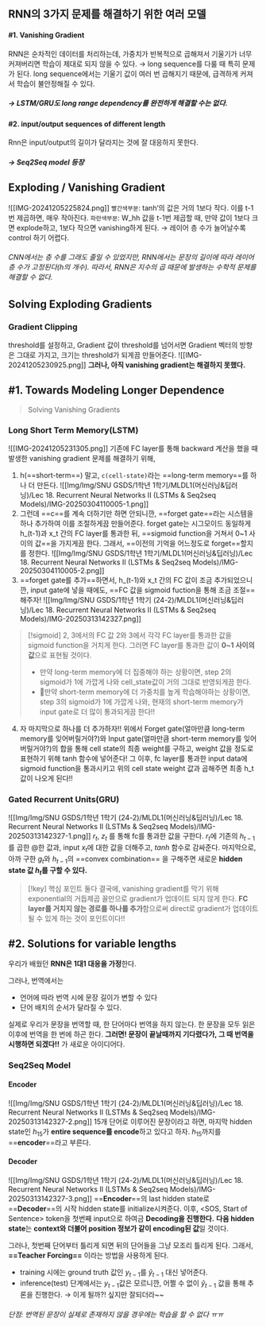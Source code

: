 ## RNN의 3가지 문제를 해결하기 위한 여러 모델
#### #1. Vanishing Gradient
RNN은 순차적인 데이터를 처리하는데, 가중치가 반복적으로 곱해져서 기울기가 너무 커져버리면 학습이 제대로 되지 않을 수 있다. 
→ long sequence를 다룰 때 특히 문제가 된다. long sequence에서는 기울기 값이 여러 번 곱해지기 때문에, 급격하게 커져서 학습이 불안정해질 수 있다. 
##### → LSTM/GRU도 long range dependency를 완전하게 해결할 수는 없다.
#### #2. input/output sequences of different length
Rnn은 input/output의 길이가 달라지는 것에 잘 대응하지 못한다. 
##### → Seq2Seq model 등장

## Exploding / Vanishing Gradient
![[IMG-20241205225824.png]]
`빨간색부분`: tanh’의 값은 거의 1보다 작다. 이를 t-1번 제곱하면, 매우 작아진다. 
`파란색부분`: W_hh 값을 t-1번 제곱할 때, 만약 값이 1보다 크면 explode하고, 
1보다 작으면 vanishing하게 된다. 
→ 레이어 층 수가 늘어날수록 control 하기 어렵다. 
###### CNN에서는 층 수를 그래도 줄일 수 있었지만, RNN에서는 문장의 길이에 따라 레이어 층 수가 고정된다(h의 개수). 따라서, RNN은 지수의 곱 때문에 발생하는 수학적 문제를 해결할 수 없다. 
## Solving Exploding Gradients
### Gradient Clipping
threshold를 설정하고,
Gradient 값이 threshold를 넘어서면
Gradient 벡터의 방향은 그대로 가지고, 크기는 threshold가 되게끔 만들어준다. 
![[IMG-20241205230925.png]]
**그러나, 아직 vanishing gradient는 해결하지 못했다.** 
## #1. Towards Modeling Longer Dependence
> Solving Vanishing Gradients
### Long Short Term Memory(LSTM)
![[IMG-20241205231305.png]]
기존에 FC layer를 통해 backward 계산을 했을 때 발생한 vanishing gradient 문제를 해결하기 위해, 
1. h(==short-term==) 말고, `c(cell-state)`라는 ==long-term memory==를 하나 더 만든다. 
![[Img/Img/SNU GSDS/1학년 1학기/MLDL1(머신러닝&딥러닝)/Lec 18. Recurrent Neural Networks II (LSTMs & Seq2seq Models)/IMG-20250304110005-1.png]]
2. 그런데 ==c==를 계속 더하기만 하면 안되니깐, ==forget gate==라는 시스템을 하나 추가하여 이를 조절하게끔 만들어준다. forget gate는 시그모이드 동일하게 h_(t-1)과 x_t 간의 FC layer를 통과한 뒤, ==sigmoid function을 거쳐서 0~1 사이의 값==을 가지게끔 한다. 그래서, ==이전의 기억을 어느정도로 forget==할지를 정한다. 
![[Img/Img/SNU GSDS/1학년 1학기/MLDL1(머신러닝&딥러닝)/Lec 18. Recurrent Neural Networks II (LSTMs & Seq2seq Models)/IMG-20250304110005-2.png]]
3. ==forget gate를 추가==하면서, h_(t-1)와 x_t 간의 FC 값이 조금 추가되었으니깐, input gate에 넣을 때에도, ==FC 값을 sigmoid fuction을 통해 조금 조절==해주자!
![[Img/Img/SNU GSDS/1학년 1학기 (24-2)/MLDL1(머신러닝&딥러닝)/Lec 18. Recurrent Neural Networks II (LSTMs & Seq2seq Models)/IMG-20250313142327.png]]
> [!sigmoid] 2, 3에서의 FC 값
> 2와 3에서 각각 FC layer를 통과한 값을 sigmoid function을 거치게 한다. 
> 그러면 FC layer를 통과한 값이 **0~1 사이의 값**으로 표현될 것이다. 
> - 만약 long-term memory에 더 집중해야 하는 상황이면, step 2의 sigmoid가 1에 가깝게 나와 cell_state값이 거의 그대로 반영되게끔 한다. 
> - 만약 short-term memory에 더 가중치를 높게 학습해야하는 상황이면, step 3의 sigmoid가 1에 가깝게 나와, 현재의 short-term memory가 input gate로 더 많이 통과되게끔 한다!!

4. 자 마지막으로 하나를 더 추가하자!! 위에서 Forget gate(얼마만큼 long-term memory를 잊어버릴거야?)와 Input gate(얼마만큼 short-term memory를 잊어버릴거야?)의 합을 통해 cell state의 최종 weight를 구하고, weight 값을 정도로 표현하기 위해 tanh 함수에 넣어준다!
   그 이후, fc layer를 통과한 input data에 sigmoid function을 통과시키고 위의 cell state weight 값과 곱해주면 최종 h_t 값이 나오게 된다!!
### Gated Recurrent Units(GRU)
![[Img/Img/SNU GSDS/1학년 1학기 (24-2)/MLDL1(머신러닝&딥러닝)/Lec 18. Recurrent Neural Networks II (LSTMs & Seq2seq Models)/IMG-20250313142327-1.png]]
$r_t$, $z_t$ 를 통해 fc를 통과한 값을 구한다.
$r_t$에 기존의 $h_{t-1}$를 곱한 @한 값과, input $x_t$에 대한 값을 더해주고, $tanh$ 함수로 감싸준다. 
마지막으로, 아까 구한 $g_t$와 $h_{t-1}$의 ==convex combination== 을 구해주면 새로운 **hidden state 값 $h_t$를 구할 수 있다.** 

> [!key] 핵심 포인트
> 둘다 결국에, vanishing gradient를 막기 위해 exponential의 거듭제곱 꼴만으로 gradient가 업데이트 되지 않게 한다. 
> **FC layer를 거치지 않는 경로를 하나를 추가**함으로써 direct로 gradient가 업데이트 될 수 있게 하는 것이 포인트이다!!

## #2. Solutions for variable lengths
우리가 배웠던 **RNN은 1대1 대응을 가정**한다.

그러나, 번역에서는
- 언어에 따라 번역 시에 문장 길이가 변할 수 있다
- 단어 배치의 순서가 달라질 수 있다. 

실제로 우리가 문장을 번역할 때, 한 단어마다 번역을 하지 않는다. 한 문장을 모두 읽은 이후에 번역을 한 번에 하곤 한다. 
**그러면! 문장이 끝날때까지 기다렸다가, 그 때 번역을 시행하면 되겠다!!** 가 새로운 아이디어다. 
### Seq2Seq Model
#### Encoder
![[Img/Img/SNU GSDS/1학년 1학기 (24-2)/MLDL1(머신러닝&딥러닝)/Lec 18. Recurrent Neural Networks II (LSTMs & Seq2seq Models)/IMG-20250313142327-2.png]]
15개 단어로 이루어진 문장이라고 하면, 마지막 hidden state인 $h_{15}$가 **entire sequence를 encode**하고 있다고 하자. 
$h_{15}$까지를 ==**encoder**==라고 부른다. 
#### Decoder
![[Img/Img/SNU GSDS/1학년 1학기 (24-2)/MLDL1(머신러닝&딥러닝)/Lec 18. Recurrent Neural Networks II (LSTMs & Seq2seq Models)/IMG-20250313142327-3.png]]
==**Encoder**==의 last hidden state로 ==**Decoder**==의 시작 hidden state를 initialize시켜준다. 
이후, <SOS, Start of Sentence> token을 첫번째 input으로 하여금 **Decoding을 진행한다.** **다음 hidden state**는 **context와 더불어 position 정보가 같이 encoding된 값**일 것이다. 

그러나, 첫번째 단어부터 틀리게 되면 뒤의 단어들을 그냥 모조리 틀리게 된다. 
그래서, **==Teacher Forcing==** 이라는 방법을 사용하게 된다. 
- training 시에는 ground truth 값인 $y_{t-1}$를 $\hat{y}_{t-1}$ 대신 넣어준다. 
- inference(test) 단계에서는  $y_{t-1}$값은 모르니깐, 어쩔 수 없이 $\hat{y}_{t-1}$ 값을 통해 추론을 진행한다. 
→ 이게 될까?! 싶지만 잘되더라~~
###### 단점: 번역된 문장이 실제로 존재하지 않을 경우에는 학습을 할 수 없다 ㅠㅠ





